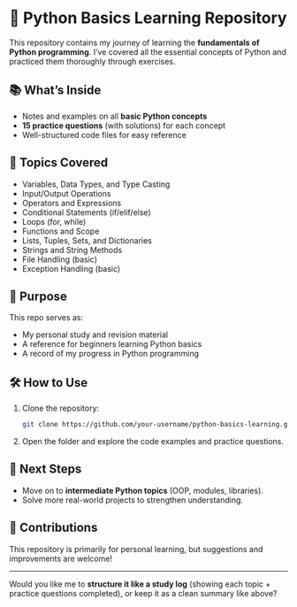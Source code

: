# 🐍 Python Basics Learning Repository

This repository contains my journey of learning the **fundamentals of Python programming**. I’ve covered all the essential concepts of Python and practiced them thoroughly through exercises.

## 📚 What’s Inside

* Notes and examples on all **basic Python concepts**
* **15 practice questions** (with solutions) for each concept
* Well-structured code files for easy reference

## 📝 Topics Covered

* Variables, Data Types, and Type Casting
* Input/Output Operations
* Operators and Expressions
* Conditional Statements (if/elif/else)
* Loops (for, while)
* Functions and Scope
* Lists, Tuples, Sets, and Dictionaries
* Strings and String Methods
* File Handling (basic)
* Exception Handling (basic)

## 🚀 Purpose

This repo serves as:

* My personal study and revision material
* A reference for beginners learning Python basics
* A record of my progress in Python programming

## 🛠️ How to Use

1. Clone the repository:

   ```bash
   git clone https://github.com/your-username/python-basics-learning.git
   ```
2. Open the folder and explore the code examples and practice questions.

## 🌱 Next Steps

* Move on to **intermediate Python topics** (OOP, modules, libraries).
* Solve more real-world projects to strengthen understanding.

## 🤝 Contributions

This repository is primarily for personal learning, but suggestions and improvements are welcome!

---

Would you like me to **structure it like a study log** (showing each topic + practice questions completed), or keep it as a clean summary like above?
